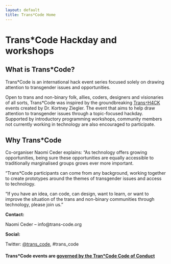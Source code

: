 ```yaml
---
layout: default
title: Trans*Code Home
---
```


# Trans*Code Hackday and workshops

## What is Trans*Code?

Trans*Code is an international  hack event series focused solely on drawing attention to transgender issues and opportunities.

Open to trans and non-binary folk, allies, coders, designers and visionaries of all sorts, Trans*Code was inspired by the groundbreaking 
[Trans`*`H4CK](http://www.transhack.org/)  events created by Dr. Kortney Ziegler. The event that aims to help draw attention to transgender issues through a topic-focused hackday. Supported by introductory programming workshops, community members not currently working in technology are also encouraged to participate.

## Why Trans*Code
Co-organiser Naomi Ceder explains: “As technology offers growing opportunities, being sure these opportunities are equally accessible to traditionally marginalised groups grows ever more important.

“Trans*Code participants can come from any background, working together to create prototypes around the themes of transgender issues and access to technology.

“If you have an idea, can code, can design, want to learn, or want to improve the situation of the trans and non-binary communities through technology, please join us.”


<p><b>Contact:</b></p>
<p>Naomi Ceder &#8211; info@trans-code.org</p>
<p><b>Social:</b></p>
  <p>Twitter: <a href="https://twitter.com/trans_code">@trans_code</a>, #trans_code<br /></p>
 <h4>Trans*Code events are <a href="code_of_conduct.html">governed by the Tran*Code Code of Conduct</a></h4>

